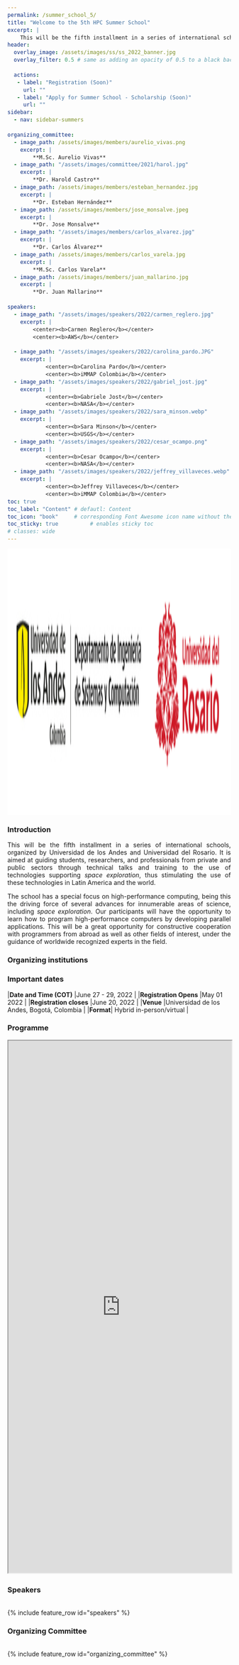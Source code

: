```yaml
---
permalink: /summer_school_5/
title: "Welcome to the 5th HPC Summer School"
excerpt: |
    This will be the fifth installment in a series of international schools, organized by Universidad de Los Andes and Universidad del Rosario.  
header:
  overlay_image: /assets/images/ss/ss_2022_banner.jpg
  overlay_filter: 0.5 # same as adding an opacity of 0.5 to a black background

  actions:
   - label: "Registration (Soon)"
     url: ""
   - label: "Apply for Summer School - Scholarship (Soon)"
     url: ""
sidebar:
  - nav: sidebar-summers

organizing_committee:
  - image_path: /assets/images/members/aurelio_vivas.png
    excerpt: |
        **M.Sc. Aurelio Vivas**
  - image_path: "/assets/images/committee/2021/harol.jpg"
    excerpt: |
        **Dr. Harold Castro**
  - image_path: /assets/images/members/esteban_hernandez.jpg
    excerpt: |
        **Dr. Esteban Hernández**
  - image_path: /assets/images/members/jose_monsalve.jpeg
    excerpt: |
        **Dr. Jose Monsalve**
  - image_path: "/assets/images/members/carlos_alvarez.jpg"
    excerpt: |
        **Dr. Carlos Álvarez**
  - image_path: /assets/images/members/carlos_varela.jpg
    excerpt: |
        **M.Sc. Carlos Varela** 
  - image_path: /assets/images/members/juan_mallarino.jpg
    excerpt: |
        **Dr. Juan Mallarino**

speakers:
  - image_path: "/assets/images/speakers/2022/carmen_reglero.jpg"
    excerpt: |
        <center><b>Carmen Reglero</b></center>
        <center><b>AWS</b></center>
        
  - image_path: "/assets/images/speakers/2022/carolina_pardo.JPG"
    excerpt: |
            <center><b>Carolina Pardo</b></center>
            <center><b>iMMAP Colombia</b></center>
  - image_path: "/assets/images/speakers/2022/gabriel_jost.jpg"
    excerpt: |
            <center><b>Gabriele Jost</b></center>
            <center><b>NASA</b></center>
  - image_path: "/assets/images/speakers/2022/sara_minson.webp"
    excerpt: |
            <center><b>Sara Minson</b></center>
            <center><b>USGS</b></center>
  - image_path: "/assets/images/speakers/2022/cesar_ocampo.png"
    excerpt: |
            <center><b>Cesar Ocampo</b></center>
            <center><b>NASA</b></center>
  - image_path: "/assets/images/speakers/2022/jeffrey_villaveces.webp"
    excerpt: |
            <center><b>Jeffrey Villaveces</b></center>
            <center><b>iMMAP Colombia</b></center>
toc: true
toc_label: "Content" # defautl: Content
toc_icon: "book"     # corresponding Font Awesome icon name without the "fa" prefix
toc_sticky: true          # enables sticky toc
# classes: wide
---
```


<img src="/assets/images/institutions/andes_rosario.PNG" alt="Institutions" height="600" style="display: block; margin-left: auto; margin-right: auto; width: 100%;">



### Introduction

<p style="text-align: justify; text-justify: inter-word;">This will be the fifth installment in a series of international schools, organized by Universidad de los Andes and Universidad del Rosario. It is aimed at guiding students, researchers, and professionals from private and public sectors through technical talks and training to the use of technologies supporting <i>space exploration</i>, thus stimulating the use of these technologies in Latin America and the world.</p>

<p style="text-align: justify; text-justify: inter-word;">The school has a special focus on high-performance computing, being this the driving force of several advances for innumerable areas of science, including <i>space exploration</i>. Our participants will have the opportunity to learn how to program high-performance computers by developing parallel applications. This will be a great opportunity for constructive cooperation with programmers from abroad as well as other fields of interest, under the guidance of worldwide recognized experts in the field.</p>

### Organizing institutions

### Important dates

|**Date and Time (COT)** |June 27 - 29, 2022           |
|**Registration Opens** |May 01 2022                  |
|**Registration closes** |June 20, 2022                |
|**Venue** |Universidad de los Andes, Bogotá, Colombia |
|**Format**| Hybrid in-person/virtual | 

### Programme
<!-- <br> -->
<iframe height="1200" width="100%" scrolling="no" src="https://docs.google.com/spreadsheets/d/e/2PACX-1vRaKTIIsvgOIfp_AA6RY9FYhScK37JKpmoNreMG2rSgvh7C3BGB6gMnhxHvX9ECa22uwRZFrqMl8zzA/pubhtml?gid=95721650&amp;single=true&amp;widget=true&amp;headers=false"></iframe>


### Speakers
<br>
{% include feature_row id="speakers" %}

<!-- ### Speakers affiliation

<img width="60%" src="/assets/images/institutions/ss_2022.PNG"> -->

### Organizing Committee
<br>
{% include feature_row id="organizing_committee" %}
